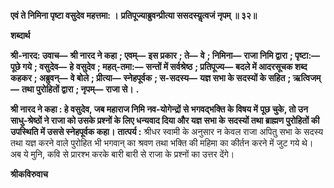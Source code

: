 **एवं ते निमिना पृष्टा वसुदेव महत्तमा: ।** **प्रतिपूज्याब्रुवन्प्रीत्या ससदस्यॢत्वजं नृपम् ॥ ३२॥** 

**शब्दार्थ** 

**श्री-नारद: उवाच—** **श्री नारद ने कहा** **; एवम्—** **इस प्रकार** **; ते—** **वे** **; निमिना—** **राजा निमि द्वारा** **; पृष्टा:—** **पूछे गये** **; वसुदेव—** **हे** **वसुदेव** **; महत्-तमा:—** **सन्तों में सर्वश्रेष्ठ** **; प्रतिपूज्य—** **बदले में आदरसूचक शब्द कहकर** **; अब्रुवन्—** **वे बोले** **; प्रीत्या—** **स्नेहपूर्वक** **; स-सदस्य—** **यज्ञ सभा के सदस्यों के सहित** **; ऋत्विजम्—** **तथा पुरोहितों द्वारा** **; नृपम्—** **राजा से।** **.** 

**श्री नारद ने कहा : हे वसुदेव, जब महाराज निमि नव-योगेन्द्रों से भगवद्भक्ति के विषय में** **पूछ चुके, तो उन साधु-श्रेष्ठों ने राजा को उसके प्रश्नों के लिए धन्यवाद दिया और यज्ञ सभा के** **सदस्यों तथा ब्राह्मण पुरोहितों की उपस्थिति में उससे स्नेहपूर्वक कहा।** **तात्पर्य :** श्रीधर स्वामी के अनुसार न केवल राजा अपितु सभा के सदस्य तथा यज्ञ करने वाले पुरोहित भी भगवान् का श्रवण तथा भक्ति की महिमा का कीर्तन करने में जुट गये थे। अब ये मुनि, कवि से प्रारश्भ करके बारी बारी से राजा के प्रश्नों का उत्तर देंगे। 

**श्रीकविरुवाच** 